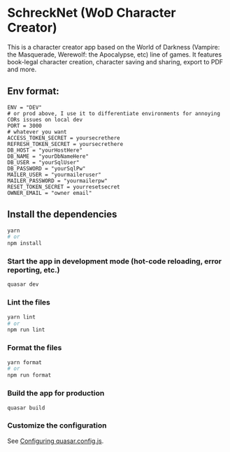 # SchreckNet (WoD Character Creator)

This is a character creator app based on the World of Darkness (Vampire: the Masquerade, Werewolf: the Apocalypse, etc) line of games. It features book-legal character creation, character saving and sharing, export to PDF and more.

## Env format:

```
ENV = "DEV"
# or prod above, I use it to differentiate environments for annoying CORs issues on local dev
PORT = 3000
# whatever you want
ACCESS_TOKEN_SECRET = yoursecrethere
REFRESH_TOKEN_SECRET = yoursecrethere
DB_HOST = "yourHostHere"
DB_NAME = "yourDbNameHere"
DB_USER = "yourSqlUser"
DB_PASSWORD = "yourSqlPw"
MAILER_USER = "yourmaileruser"
MAILER_PASSWORD = "yourmailerpw"
RESET_TOKEN_SECRET = yourresetsecret
OWNER_EMAIL = "owner email"
```

## Install the dependencies

```bash
yarn
# or
npm install
```

### Start the app in development mode (hot-code reloading, error reporting, etc.)

```bash
quasar dev
```

### Lint the files

```bash
yarn lint
# or
npm run lint
```

### Format the files

```bash
yarn format
# or
npm run format
```

### Build the app for production

```bash
quasar build
```

### Customize the configuration

See [Configuring quasar.config.js](https://v2.quasar.dev/quasar-cli-webpack/quasar-config-js).
